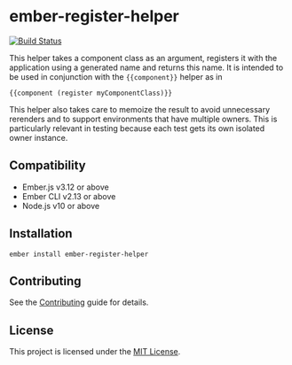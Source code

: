 ember-register-helper
==============================================================================

[![Build Status](https://travis-ci.org/mmun/ember-register-helper.svg?branch=main)](https://travis-ci.org/mmun/ember-register-helper)

This helper takes a component class as an argument, registers it with
the application using a generated name and returns this name. It is
intended to be used in conjunction with the `{{component}}` helper as in

    {{component (register myComponentClass)}}

This helper also takes care to memoize the result to avoid unnecessary
rerenders and to support environments that have multiple owners. This is
particularly relevant in testing because each test gets its own isolated
owner instance.

Compatibility
------------------------------------------------------------------------------

* Ember.js v3.12 or above
* Ember CLI v2.13 or above
* Node.js v10 or above


Installation
------------------------------------------------------------------------------

```
ember install ember-register-helper
```


Contributing
------------------------------------------------------------------------------

See the [Contributing](CONTRIBUTING.md) guide for details.


License
------------------------------------------------------------------------------

This project is licensed under the [MIT License](LICENSE.md).
